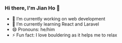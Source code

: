 ### Hi there, I'm Jian Ho 👋

- 🔭 I’m currently working on web development
- 🌱 I’m currently learning React and Laravel
- 😄 Pronouns: he/him
- ⚡ Fun fact: I love bouldering as it helps me to relax
